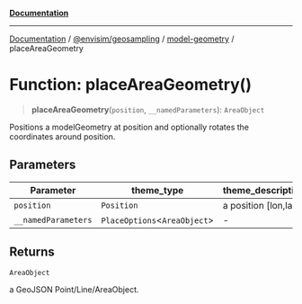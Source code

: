 [**Documentation**](../../../../README.md)

---

[Documentation](../../../../README.md) / [@envisim/geosampling](../../README.md) / [model-geometry](../README.md) / placeAreaGeometry

# Function: placeAreaGeometry()

> **placeAreaGeometry**(`position`, `__namedParameters`): `AreaObject`

Positions a modelGeometry at position and optionally rotates the coordinates around position.

## Parameters

| Parameter           | theme_type                     | theme_description     |
| ------------------- | ------------------------------ | --------------------- |
| `position`          | `Position`                     | a position [lon,lat]. |
| `__namedParameters` | `PlaceOptions`\<`AreaObject`\> | -                     |

## Returns

`AreaObject`

a GeoJSON Point/Line/AreaObject.
